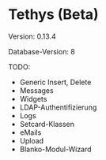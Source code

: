 Tethys (Beta)
=============

Version: 0.13.4

Database-Version: 8

TODO:
* Generic Insert, Delete
* Messages
* Widgets
* LDAP-Authentifizierung
* Logs
* Setcard-Klassen
* eMails
* Upload
* Blanko-Modul-Wizard
